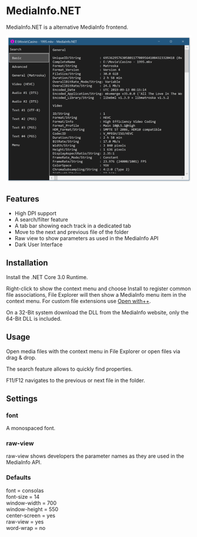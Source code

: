 # MediaInfo.NET

MediaInfo.NET is a alternative MediaInfo frontend.

![](Main.png)

## Features

- High DPI support
- A search/filter feature
- A tab bar showing each track in a dedicated tab
- Move to the next and previous file of the folder
- Raw view to show parameters as used in the MediaInfo API
- Dark User Interface

## Installation

Install the .NET Core 3.0 Runtime.

Right-click to show the context menu and choose Install to register common file associations, File Explorer will then show a MediaInfo menu item in the context menu. For custom file extensions use [Open with++](https://github.com/stax76/OpenWithPlusPlus).

On a 32-Bit system download the DLL from the MediaInfo website, only the 64-Bit DLL is included.

## Usage

Open media files with the context menu in File Explorer or open files via drag & drop.

The search feature allows to quickly find properties.

F11/F12 navigates to the previous or next file in the folder.

## Settings

### font

A monospaced font.

### raw-view

raw-view shows developers the parameter names as they are used in the MediaInfo API.

### Defaults

font = consolas  
font-size = 14  
window-width = 700  
window-height = 550  
center-screen = yes  
raw-view = yes  
word-wrap = no  